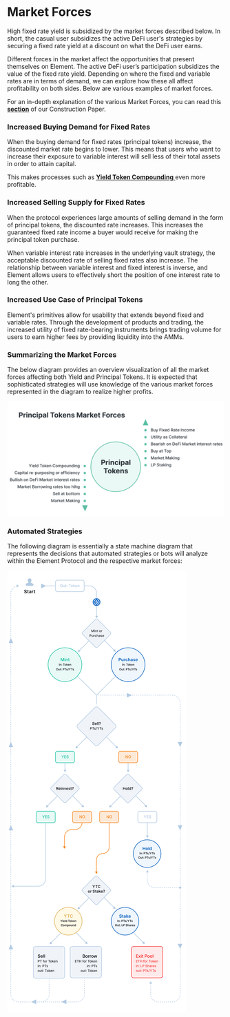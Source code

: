 # Market Forces

High fixed rate yield is subsidized by the market forces described below. In short, the casual user subsidizes the active DeFi user's strategies by securing a fixed rate yield at a discount on what the DeFi user earns.&#x20;

Different forces in the market affect the opportunities that present themselves on Element. The active DeFi user’s participation subsidizes the value of the fixed rate yield. Depending on where the fixed and variable rates are in terms of demand, we can explore how these all affect profitability on both sides. Below are various examples of market forces.&#x20;

For an in-depth explanation of the various Market Forces, you can read this [**section**](https://paper.element.fi/#5-market-forces) of our Construction Paper.

### Increased Buying Demand for Fixed Rates

When the buying demand for fixed rates (principal tokens) increase, the discounted market rate begins to lower. This means that users who want to increase their exposure to variable interest will sell less of their total assets in order to attain capital.&#x20;

This makes processes such as [**Yield Token Compounding** ](https://medium.com/element-finance/intro-to-yield-token-compounding-40a75a11e18c)even more profitable.&#x20;

### Increased Selling Supply for Fixed Rates

When the protocol experiences large amounts of selling demand in the form of principal tokens, the discounted rate increases. This increases the guaranteed fixed rate income a buyer would receive for making the principal token purchase.

When variable interest rate increases in the underlying vault strategy, the acceptable discounted rate of selling fixed rates also increase. The relationship between variable interest and fixed interest is inverse, and Element allows users to effectively short the position of one interest rate to long the other.

### Increased Use Case of Principal Tokens

Element's primitives allow for usability that extends beyond fixed and variable rates. Through the development of products and trading, the increased utility of fixed rate-bearing instruments brings trading volume for users to earn higher fees by providing liquidity into the AMMs.

### Summarizing the Market Forces

The below diagram provides an overview visualization of all the market forces affecting both Yield and Principal Tokens. It is expected that sophisticated strategies will use knowledge of the various market forces represented in the diagram to realize higher profits.

![](<../.gitbook/assets/Screen Shot 2022-03-31 at 1.22.25 PM.png>)

### **Automated Strategies**

The following diagram is essentially a state machine diagram that represents the decisions that automated strategies or bots will analyze within the Element Protocol and the respective market forces:

![](<../.gitbook/assets/Last Graph.png>)

## &#x20;
